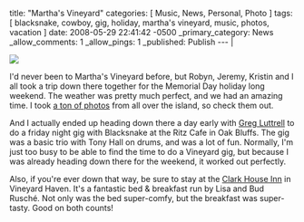 title: "Martha's Vineyard"
categories: [ Music, News, Personal, Photo ]
tags: [ blacksnake, cowboy, gig, holiday, martha's vineyard, music, photos, vacation ]
date: 2008-05-29 22:41:42 -0500
_primary_category: News
_allow_comments: 1
_allow_pings: 1
_published: Publish
--- |

<div class="photo"><a href="http://benalman.com/photo/sets/72157605275886991/"><img src="http://farm4.static.flickr.com/3044/2528021160_6aa0a661ee_t.jpg" /></a></div>

I'd never been to Martha's Vineyard before, but Robyn, Jeremy, Kristin and I all took a trip down there together for the Memorial Day holiday long weekend. The weather was pretty much perfect, and we had an amazing time. I took <a href="http://benalman.com/photo/sets/72157605275886991/">a ton of photos</a> from all over the island, so check them out.

And I actually ended up heading down there a day early with <a href="http://www.gregluttrell.com/">Greg Luttrell</a> to do a friday night gig with Blacksnake at the Ritz Cafe in Oak Bluffs. The gig was a basic trio with Tony Hall on drums, and was a lot of fun. Normally, I'm just too busy to be able to find the time to do a Vineyard gig, but because I was already heading down there for the weekend, it worked out perfectly.

Also, if you're ever down that way, be sure to stay at the <a href="http://www.clarkhouseinn.com/">Clark House Inn</a> in Vineyard Haven. It's a fantastic bed & breakfast run by Lisa and Bud Rusché. Not only was the bed super-comfy, but the breakfast was super-tasty. Good on both counts!
